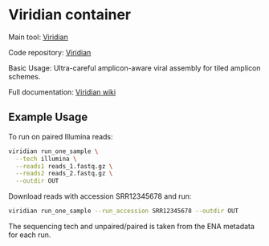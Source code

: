 # Viridian container

Main tool: [Viridian](https://github.com/iqbal-lab-org/viridian)

Code repository: [Viridian](https://github.com/iqbal-lab-org/viridian)

Basic Usage: Ultra-careful amplicon-aware viral assembly for tiled amplicon schemes.

Full documentation: [Viridian wiki](https://github.com/iqbal-lab-org/viridian/wiki)

## Example Usage

To run on paired Illumina reads:

```bash
viridian run_one_sample \
  --tech illumina \
  --reads1 reads_1.fastq.gz \
  --reads2 reads_2.fastq.gz \
  --outdir OUT
```

Download reads with accession SRR12345678 and run:
```bash
viridian run_one_sample --run_accession SRR12345678 --outdir OUT
```

The sequencing tech and unpaired/paired is taken from the ENA metadata for each run.

